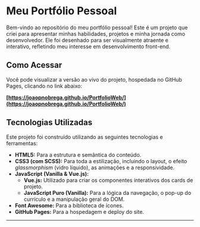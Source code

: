 # Meu Portfólio Pessoal

Bem-vindo ao repositório do meu portfólio pessoal! Este é um projeto que criei para apresentar minhas habilidades, projetos e minha jornada como desenvolvedor. Ele foi desenhado para ser visualmente atraente e interativo, refletindo meu interesse em desenvolvimento front-end.

## Como Acessar

Você pode visualizar a versão ao vivo do projeto, hospedada no GitHub Pages, clicando no link abaixo:

**[https://joaopnobrega.github.io/PortfolioWeb/](https://joaopnobrega.github.io/PortfolioWeb/)**

## Tecnologias Utilizadas

Este projeto foi construído utilizando as seguintes tecnologias e ferramentas:

* **HTML5:** Para a estrutura e semântica do conteúdo.
* **CSS3 (com SCSS):** Para toda a estilização, incluindo o layout, o efeito *glassmorphism* (vidro líquido), as animações e a responsividade.
* **JavaScript (Vanilla & Vue.js):**
    * **Vue.js:** Utilizado para criar os componentes interativos dos cards de projeto.
    * **JavaScript Puro (Vanilla):** Para a lógica da navegação, o pop-up do currículo e a manipulação geral do DOM.
* **Font Awesome:** Para a biblioteca de ícones.
* **GitHub Pages:** Para a hospedagem e deploy do site.

---
